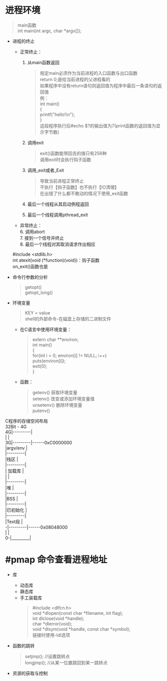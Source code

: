 # 进程环境  
  
>main函数  
>int main(int argc, char *argv[]);  
  
- 进程的终止  
	- 正常终止：  
		1. 从main函数返回  
			>规定main必须作为当前进程的入口函数与出口函数  
			return 0;是给当前进程的父进程看的  
			如果程序中没有return语句则返回值为程序中最后一条语句的返回值  
			例：  
				int main()  
				{  
					printf("hello!\n");  
				}  
			这段程序执行后#echo $?的输出值为7(print函数的返回值为显示字节数)  

		2. 调用exit  
			>exit()函数能带回去的值只有256种  
			调用exit时会执行钩子函数  

		3. 调用_exit或者_Exit  
			>导致当前进程正常终止  
			不执行【钩子函数】也不执行【IO清理】  
			在出错了什么都不敢动的情况下使用_exit函数  

		4. 最后一个线程从其启动例程返回  
		5. 最后一个线程调用pthread_exit  

	- 异常终止：  
		6.	调用abort  
		7.	接到一个信号并终止  
		8.	最后一个线程对其取消请求作出相应  

	#include <stdlib.h>  
	int atexit(void (*function)(void))：钩子函数  
	on_exit()函数也是  


- 命令行参数的分析  
	>getopt()  
	getopt_long()  

- 环境变量  
	>KEY = value  
	shell的外部命令-在磁盘上存储的二进制文件  
	- 在C语言中使用环境变量：  
		>extern char **environ;  
		int main()  
		{  
			for(int i = 0; environ[i] != NULL; i++)  
				puts(environ[i]);  
			exit(0);  
		}  

	- 函数：  
		>getenv()	获取环境变量  
		setenv()	改变或添加环境变量值  
		unsetenv()	删除环境变量  
		putenv()  

C程序的存储空间布局  
	32Bit - 4G  
		4G|---------|  
		  |			|  
		3G|---------|------0xC0000000  
		  |argv/env |  
		  |---------|  
		  |栈区     |  
		  |---------|  
		  |	加载库	|  
		  |			|  
		  |---------|  
		  |堆		|  
		  |---------|  
		  |BSS		|  
		  |---------|  
		  |已初始化 |  
		  |---------|  
		  |Text段	|  
		 -|---------|------0x08048000  
		  |			|  
		0-|_________|  
# #pmap 命令查看进程地址  

- 库  
	- 动态库  
	- 静态库  
	- 手工装载库  
		>#include <dlfcn.h>  
		void *dlopen(const char *filename, int flag);  
		int dlclose(void *handle);  
		char *dlerror(void);  
		void *dlsym(void *handle, const char *symbol);  
		链接时使用-ldl选项  

- 函数的跳转  
	>setjmp();	//设置跳转点  
	longjmp();	//从某一位置跳回到某一跳转点  

- 资源的获取与控制  